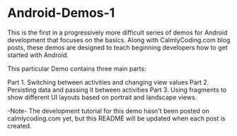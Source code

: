Android-Demos-1
===============

This is the first in a progressively more difficult series of demos 
for Android development that focuses on the basics. Along with CalmlyCoding.com 
blog posts, these demos are designed to teach beginning developers 
how to get started with Android.

This particular Demo contains three main parts:

Part 1. Switching between activities and changing view values
Part 2. Persisting data and passing it between activities
Part 3. Using fragments to show different UI layouts based on portrait and landscape views.

-Note- The development tutorial for this demo hasn't been posted on calmlycoding.com yet, but this README will be
updated when each post is created.
